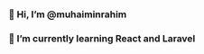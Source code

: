 

### 👋 Hi, I’m @muhaiminrahim

### 🌱 I’m currently learning React and Laravel

<!---
muhaiminrahim/muhaiminrahim is a ✨ special ✨ repository because its `README.md` (this file) appears on your GitHub profile.
You can click the Preview link to take a look at your changes.
--->
